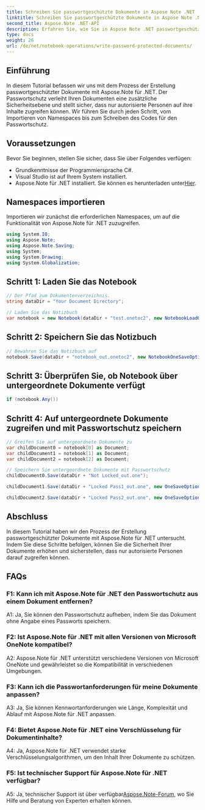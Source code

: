 ```yaml
---
title: Schreiben Sie passwortgeschützte Dokumente in Aspose Note .NET
linktitle: Schreiben Sie passwortgeschützte Dokumente in Aspose Note .NET
second_title: Aspose.Note .NET-API
description: Erfahren Sie, wie Sie in Aspose Note .NET passwortgeschützte Dokumente für mehr Sicherheit erstellen. Schritt-für-Schritt-Anleitung enthalten.
type: docs
weight: 26
url: /de/net/notebook-operations/write-password-protected-documents/
---
```

## Einführung

In diesem Tutorial befassen wir uns mit dem Prozess der Erstellung passwortgeschützter Dokumente mit Aspose.Note für .NET. Der Passwortschutz verleiht Ihren Dokumenten eine zusätzliche Sicherheitsebene und stellt sicher, dass nur autorisierte Personen auf ihre Inhalte zugreifen können. Wir führen Sie durch jeden Schritt, vom Importieren von Namespaces bis zum Schreiben des Codes für den Passwortschutz.

## Voraussetzungen

Bevor Sie beginnen, stellen Sie sicher, dass Sie über Folgendes verfügen:
- Grundkenntnisse der Programmiersprache C#.
- Visual Studio ist auf Ihrem System installiert.
-  Aspose.Note für .NET installiert. Sie können es herunterladen unter[Hier](https://releases.aspose.com/note/net/).

## Namespaces importieren

Importieren wir zunächst die erforderlichen Namespaces, um auf die Funktionalität von Aspose.Note für .NET zuzugreifen.

```csharp
using System.IO;
using Aspose.Note;
using Aspose.Note.Saving;
using System;
using System.Drawing;
using System.Globalization;
```

## Schritt 1: Laden Sie das Notebook
```csharp
// Der Pfad zum Dokumentenverzeichnis.
string dataDir = "Your Document Directory";

// Laden Sie das Notizbuch
var notebook = new Notebook(dataDir + "test.onetoc2", new NotebookLoadOptions() { DeferredLoading = false });
```

## Schritt 2: Speichern Sie das Notizbuch
```csharp
// Bewahren Sie das Notizbuch auf
notebook.Save(dataDir + "notebook_out.onetoc2", new NotebookOneSaveOptions() { DeferredSaving = true});
```

## Schritt 3: Überprüfen Sie, ob Notebook über untergeordnete Dokumente verfügt
```csharp
if (notebook.Any())
```

## Schritt 4: Auf untergeordnete Dokumente zugreifen und mit Passwortschutz speichern
```csharp
// Greifen Sie auf untergeordnete Dokumente zu
var childDocument0 = notebook[0] as Document;
var childDocument1 = notebook[1] as Document;
var childDocument2 = notebook[2] as Document;

// Speichern Sie untergeordnete Dokumente mit Passwortschutz
childDocument0.Save(dataDir + "Not Locked_out.one");

childDocument1.Save(dataDir + "Locked Pass1_out.one", new OneSaveOptions() { DocumentPassword = "pass" });

childDocument2.Save(dataDir + "Locked Pass2_out.one", new OneSaveOptions() { DocumentPassword = "pass2" });
```

## Abschluss
In diesem Tutorial haben wir den Prozess der Erstellung passwortgeschützter Dokumente mit Aspose.Note für .NET untersucht. Indem Sie diese Schritte befolgen, können Sie die Sicherheit Ihrer Dokumente erhöhen und sicherstellen, dass nur autorisierte Personen darauf zugreifen können.

## FAQs

### F1: Kann ich mit Aspose.Note für .NET den Passwortschutz aus einem Dokument entfernen?

A1: Ja, Sie können den Passwortschutz aufheben, indem Sie das Dokument ohne Angabe eines Passworts speichern.

### F2: Ist Aspose.Note für .NET mit allen Versionen von Microsoft OneNote kompatibel?

A2: Aspose.Note für .NET unterstützt verschiedene Versionen von Microsoft OneNote und gewährleistet so die Kompatibilität in verschiedenen Umgebungen.

### F3: Kann ich die Passwortanforderungen für meine Dokumente anpassen?

A3: Ja, Sie können Kennwortanforderungen wie Länge, Komplexität und Ablauf mit Aspose.Note für .NET anpassen.

### F4: Bietet Aspose.Note für .NET eine Verschlüsselung für Dokumentinhalte?

A4: Ja, Aspose.Note für .NET verwendet starke Verschlüsselungsalgorithmen, um den Inhalt Ihrer Dokumente zu schützen.

### F5: Ist technischer Support für Aspose.Note für .NET verfügbar?

 A5: Ja, technischer Support ist über verfügbar[Aspose.Note-Forum](https://forum.aspose.com/c/note/28), wo Sie Hilfe und Beratung von Experten erhalten können.